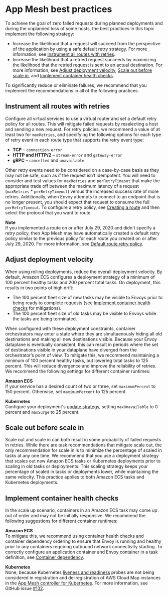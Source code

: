 # App Mesh best practices<a name="best-practices"></a>

To achieve the goal of zero failed requests during planned deployments and during the unplanned loss of some hosts, the best practices in this topic implement the following strategy:
+ Increase the likelihood that a request will succeed from the perspective of the application by using a safe default retry strategy\. For more information, see [Instrument all routes with retries](#route-retries)\.
+ Increase the likelihood that a retried request succeeds by maximizing the likelihood that the retried request is sent to an actual destination\. For more information, see [Adjust deployment velocity](#reduce-deployment-velocity), [Scale out before scale in](#scale-out), and [Implement container health checks](#health-checks)\.

To significantly reduce or eliminate failures, we recommend that you implement the recommendations in all of the following practices\.

## Instrument all routes with retries<a name="route-retries"></a>

Configure all virtual services to use a virtual router and set a default retry policy for all routes\. This will mitigate failed requests by reselecting a host and sending a new request\.  For retry policies, we recommend a value of at least two for `maxRetries`, and specifying the following options for each type of retry event in each route type that supports the retry event type:
+ **TCP** – `connection-error`
+ **HTTP and HTTP/2** – `stream-error` and `gateway-error`
+ **gRPC** – `cancelled` and `unavailable`

Other retry events need to be considered on a case\-by\-case basis as they may not be safe, such as if the request isn’t idempotent\. You will need to consider and test values for `maxRetries` and `perRetryTimeout` that make the appropriate trade off between the maximum latency of a request \(`maxRetries` \* `perRetryTimeout`\) versus the increased success rate of more retries\. Additionally, when Envoy attempts to connect to an endpoint that is no longer present, you should expect that request to consume the full `perRetryTimeout`\. To configure a retry policy, see [Creating a route](routes.md#create-route) and then select the protocol that you want to route\.

**Note**  
If you implemented a route on or after July 29, 2020 and didn't specify a retry policy, then App Mesh may have automatically created a default retry policy similar to the previous policy for each route you created on or after July 29, 2020\. For more information, see [Default route retry policy](envoy.md#default-retry-policy)\.

## Adjust deployment velocity<a name="reduce-deployment-velocity"></a>

When using rolling deployments, reduce the overall deployment velocity\. By default, Amazon ECS configures a deployment strategy of a minimum of 100 percent healthy tasks and 200 percent total tasks\. On deployment, this results in two points of high drift:
+ The 100 percent fleet size of new tasks may be visible to Envoys prior to being ready to complete requests \(see [Implement container health checks](#health-checks) for mitigations\)\.
+ The 100 percent fleet size of old tasks may be visible to Envoys while the tasks are being terminated\.

When configured with these deployment constraints, container orchestrators may enter a state where they are simultaenously hiding all old destinations and making all new destinations visible\. Because your Envoy dataplane is eventually consistent, this can result in periods where the set of destinations visible in your dataplane have diverged from the orchestrator’s point of view\. To mitigate this, we recommend maintaining a minimum of 100 percent healthy tasks, but lowering total tasks to 125 percent\. This will reduce divergence and improve the reliability of retries\. We recommend the following settings for different container runtimes:

**Amazon ECS**  
If your service has a desired count of two or three, set `maximumPercent` to 150 percent\. Otherwise, set `maximumPercent` to 125 percent\.

**Kubernetes**  
Configure your deployment's [update strategy](https://v1-16.docs.kubernetes.io/docs/reference/generated/kubernetes-api/v1.16/#deploymentstrategy-v1beta2-apps), setting `maxUnavailable` to 0 percent and `maxSurge` to 25 percent\. 

## Scale out before scale in<a name="scale-out"></a>

Scale out and scale in can both result in some probability of failed requests in retries\. While there are task recommendations that mitigate scale out, the only recommendation for scale in is to minimize the percentage of scaled in tasks at any one time\. We recommend that you use a deployment strategy that scales out new Amazon ECS tasks or Kubernetes deployments prior to scaling in old tasks or deployments\. This scaling strategy keeps your percentage of scaled in tasks or deployments lower, while maintaining the same velocity\. This practice applies to both Amazon ECS tasks and Kubernetes deployments\.

## Implement container health checks<a name="health-checks"></a>

In the scale up scenario, containers in an Amazon ECS task may come up out of order and may not be initially responsive\. We recommend the following suggestions for different container runtimes:

**Amazon ECS**  
To mitigate this, we recommend using container health checks and container dependency ordering to ensure that Envoy is running and healthy prior to any containers requiring outbound network connectivity starting\. To correctly configure an application container and Envoy container in a task definition, see [Container dependency](https://docs.aws.amazon.com/AmazonECS/latest/developerguide/example_task_definitions.html#example_task_definition-containerdependency)\.

**Kubernetes**  
None, because Kubernetes [liveness and readiness](https://kubernetes.io/docs/tasks/configure-pod-container/configure-liveness-readiness-startup-probes/) probes are not being considered in registration and de\-registration of AWS Cloud Map instances in the [App Mesh controller for Kubernetes](https://github.com/aws/aws-app-mesh-controller-for-k8s)\. For more information, see GitHub issue [\#132](https://github.com/aws/aws-app-mesh-controller-for-k8s/issues/132)\.